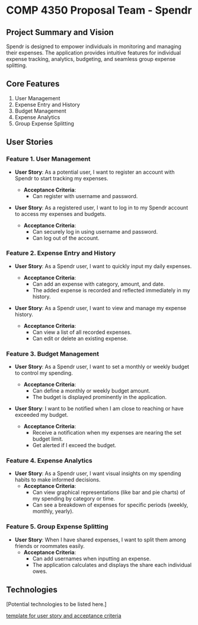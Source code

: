 # COMP 4350 Proposal Team - Spendr

## Project Summary and Vision

Spendr is designed to empower individuals in monitoring and managing their expenses. The application provides intuitive features for individual expense tracking, analytics, budgeting, and seamless group expense splitting.

## Core Features

1. User Management
2. Expense Entry and History
3. Budget Management
4. Expense Analytics
5. Group Expense Splitting

## User Stories 

### Feature 1. User Management

- **User Story**: As a potential user, I want to register an account with Spendr to start tracking my expenses.
  - **Acceptance Criteria**:
    - Can register with username and password.

- **User Story**: As a registered user, I want to log in to my Spendr account to access my expenses and budgets.
  - **Acceptance Criteria**:
    - Can securely log in using username and password.
    - Can log out of the account.

### Feature 2. Expense Entry and History

- **User Story**: As a Spendr user, I want to quickly input my daily expenses.
  - **Acceptance Criteria**:
    - Can add an expense with category, amount, and date.
    - The added expense is recorded and reflected immediately in my history.

- **User Story**: As a Spendr user, I want to view and manage my expense history.
  - **Acceptance Criteria**:
    - Can view a list of all recorded expenses.
    - Can edit or delete an existing expense.

### Feature 3. Budget Management

- **User Story**: As a Spendr user, I want to set a monthly or weekly budget to control my spending.
  - **Acceptance Criteria**:
    - Can define a monthly or weekly budget amount.
    - The budget is displayed prominently in the application.

- **User Story**: I want to be notified when I am close to reaching or have exceeded my budget.
  - **Acceptance Criteria**:
    - Receive a notification when my expenses are nearing the set budget limit.
    - Get alerted if I exceed the budget.

### Feature 4. Expense Analytics

- **User Story**: As a Spendr user, I want visual insights on my spending habits to make informed decisions.
  - **Acceptance Criteria**:
    - Can view graphical representations (like bar and pie charts) of my spending by category or time.
    - Can see a breakdown of expenses for specific periods (weekly, monthly, yearly).

### Feature 5. Group Expense Splitting

- **User Story**: When I have shared expenses, I want to split them among friends or roommates easily.
  - **Acceptance Criteria**:
    - Can add usernames when inputting an expense.
    - The application calculates and displays the share each individual owes.

## Technologies

[Potential technologies to be listed here.]

[template for user story and acceptance criteria](https://rubygarage.org/blog/clear-acceptance-criteria-and-why-its-important)
